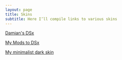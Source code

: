 ```yaml
---
layout: page
title: Skins
subtitle: Here I’ll compile links to various skins
---
```


[Damian's DSx](https://www.diy.brakel.com.au/dsx/)

[My Mods to DSx](<https://github.com/qporzk/Decent-Docs/blob/master/assets/skins/DSx Mods>) 

[My minimalist dark skin](https://github.com/qporzk/Decent-Docs/blob/master/assets/skins/SimpleBlack.zip)